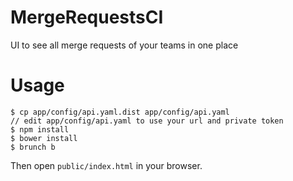 # MergeRequestsCI

UI to see all merge requests of your teams in one place

# Usage

```
$ cp app/config/api.yaml.dist app/config/api.yaml
// edit app/config/api.yaml to use your url and private token
$ npm install
$ bower install
$ brunch b
```

Then open `public/index.html` in your browser.
